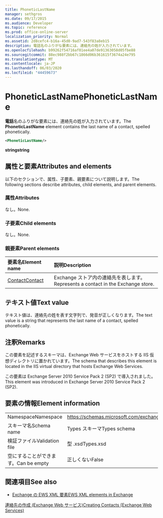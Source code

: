 ```yaml
---
title: PhoneticLastName
manager: sethgros
ms.date: 09/17/2015
ms.audience: Developer
ms.topic: reference
ms.prod: office-online-server
localization_priority: Normal
ms.assetid: 2d8cefc4-b16a-45d0-9ad7-543f83a8eb15
description: 電話名のふりがな要素には、連絡先の姓が入力されています。
ms.openlocfilehash: b99262f54716af01ee4a07de91363058d05fbe88
ms.sourcegitcommit: 88ec988f2bb67c1866d06b361615f3674a24e795
ms.translationtype: MT
ms.contentlocale: ja-JP
ms.lasthandoff: 06/03/2020
ms.locfileid: "44459673"
---
```

# <a name="phoneticlastname"></a><span data-ttu-id="5010d-103">PhoneticLastName</span><span class="sxs-lookup"><span data-stu-id="5010d-103">PhoneticLastName</span></span>

<span data-ttu-id="5010d-104">**電話**名のふりがな要素には、連絡先の姓が入力されています。</span><span class="sxs-lookup"><span data-stu-id="5010d-104">The **PhoneticLastName** element contains the last name of a contact, spelled phonetically.</span></span> 
  
```XML
<PhoneticLastName/>
```

 <span data-ttu-id="5010d-105">**string**</span><span class="sxs-lookup"><span data-stu-id="5010d-105">**string**</span></span>
## <a name="attributes-and-elements"></a><span data-ttu-id="5010d-106">属性と要素</span><span class="sxs-lookup"><span data-stu-id="5010d-106">Attributes and elements</span></span>

<span data-ttu-id="5010d-107">以下のセクションで、属性、子要素、親要素について説明します。</span><span class="sxs-lookup"><span data-stu-id="5010d-107">The following sections describe attributes, child elements, and parent elements.</span></span>
  
### <a name="attributes"></a><span data-ttu-id="5010d-108">属性</span><span class="sxs-lookup"><span data-stu-id="5010d-108">Attributes</span></span>

<span data-ttu-id="5010d-109">なし。</span><span class="sxs-lookup"><span data-stu-id="5010d-109">None.</span></span>
  
### <a name="child-elements"></a><span data-ttu-id="5010d-110">子要素</span><span class="sxs-lookup"><span data-stu-id="5010d-110">Child elements</span></span>

<span data-ttu-id="5010d-111">なし。</span><span class="sxs-lookup"><span data-stu-id="5010d-111">None.</span></span>
  
### <a name="parent-elements"></a><span data-ttu-id="5010d-112">親要素</span><span class="sxs-lookup"><span data-stu-id="5010d-112">Parent elements</span></span>

|<span data-ttu-id="5010d-113">**要素名**</span><span class="sxs-lookup"><span data-stu-id="5010d-113">**Element name**</span></span>|<span data-ttu-id="5010d-114">**説明**</span><span class="sxs-lookup"><span data-stu-id="5010d-114">**Description**</span></span>|
|:-----|:-----|
|[<span data-ttu-id="5010d-115">Contact</span><span class="sxs-lookup"><span data-stu-id="5010d-115">Contact</span></span>](contact.md) <br/> |<span data-ttu-id="5010d-116">Exchange ストア内の連絡先を表します。</span><span class="sxs-lookup"><span data-stu-id="5010d-116">Represents a contact in the Exchange store.</span></span>  <br/> |
   
## <a name="text-value"></a><span data-ttu-id="5010d-117">テキスト値</span><span class="sxs-lookup"><span data-stu-id="5010d-117">Text value</span></span>

<span data-ttu-id="5010d-118">テキスト値は、連絡先の姓を表す文字列で、発音が正しくなります。</span><span class="sxs-lookup"><span data-stu-id="5010d-118">The text value is a string that represents the last name of a contact, spelled phonetically.</span></span>
  
## <a name="remarks"></a><span data-ttu-id="5010d-119">注釈</span><span class="sxs-lookup"><span data-stu-id="5010d-119">Remarks</span></span>

<span data-ttu-id="5010d-120">この要素を記述するスキーマは、Exchange Web サービスをホストする IIS 仮想ディレクトリに置かれています。</span><span class="sxs-lookup"><span data-stu-id="5010d-120">The schema that describes this element is located in the IIS virtual directory that hosts Exchange Web Services.</span></span>
  
<span data-ttu-id="5010d-121">この要素は Exchange Server 2010 Service Pack 2 (SP2) で導入されました。</span><span class="sxs-lookup"><span data-stu-id="5010d-121">This element was introduced in Exchange Server 2010 Service Pack 2 (SP2).</span></span>
  
## <a name="element-information"></a><span data-ttu-id="5010d-122">要素の情報</span><span class="sxs-lookup"><span data-stu-id="5010d-122">Element information</span></span>

|||
|:-----|:-----|
|<span data-ttu-id="5010d-123">Namespace</span><span class="sxs-lookup"><span data-stu-id="5010d-123">Namespace</span></span>  <br/> |https://schemas.microsoft.com/exchange/services/2006/types  <br/> |
|<span data-ttu-id="5010d-124">スキーマ名</span><span class="sxs-lookup"><span data-stu-id="5010d-124">Schema name</span></span>  <br/> |<span data-ttu-id="5010d-125">Types スキーマ</span><span class="sxs-lookup"><span data-stu-id="5010d-125">Types schema</span></span>  <br/> |
|<span data-ttu-id="5010d-126">検証ファイル</span><span class="sxs-lookup"><span data-stu-id="5010d-126">Validation file</span></span>  <br/> |<span data-ttu-id="5010d-127">型 .xsd</span><span class="sxs-lookup"><span data-stu-id="5010d-127">Types.xsd</span></span>  <br/> |
|<span data-ttu-id="5010d-128">空にすることができます。</span><span class="sxs-lookup"><span data-stu-id="5010d-128">Can be empty</span></span>  <br/> |<span data-ttu-id="5010d-129">正しくない</span><span class="sxs-lookup"><span data-stu-id="5010d-129">False</span></span>  <br/> |
   
## <a name="see-also"></a><span data-ttu-id="5010d-130">関連項目</span><span class="sxs-lookup"><span data-stu-id="5010d-130">See also</span></span>



- [<span data-ttu-id="5010d-131">Exchange の EWS XML 要素</span><span class="sxs-lookup"><span data-stu-id="5010d-131">EWS XML elements in Exchange</span></span>](ews-xml-elements-in-exchange.md)


[<span data-ttu-id="5010d-132">連絡先の作成 (Exchange Web サービス)</span><span class="sxs-lookup"><span data-stu-id="5010d-132">Creating Contacts (Exchange Web Services)</span></span>](https://msdn.microsoft.com/library/4845917e-70d1-481c-bbd7-011ec6571789%28Office.15%29.aspx)

